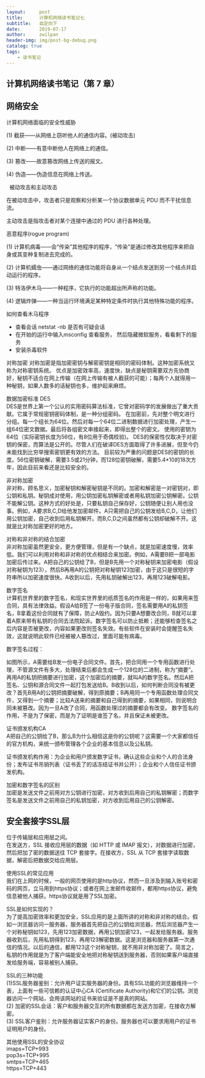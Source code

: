 ```yaml
---
layout:     post
title:      计算机网络读书笔记七
subtitle:   自定向下
date:       2019-07-17
author:     zwilpan
header-img: img/post-bg-debug.png
catalog: true
tags:
    - 读书笔记
---
```


## 计算机网络读书笔记（第 7 章）

## 网络安全

计算机网络面临的安全性威胁

(1) 截获——从网络上窃听他人的通信内容。(被动攻击)

(2) 中断——有意中断他人在网络上的通信。

(3) 篡改——故意篡改网络上传送的报文。

(4) 伪造——伪造信息在网络上传送。

 
被动攻击和主动攻击

在被动攻击中，攻击者只是观察和分析某一个协议数据单元 PDU 而不干扰信息流。

主动攻击是指攻击者对某个连接中通过的 PDU 进行各种处理。


恶意程序(rogue program)

(1) 计算机病毒——会“传染”其他程序的程序，“传染”是通过修改其他程序来把自身或其变种复制进去完成的。

(2) 计算机蠕虫——通过网络的通信功能将自身从一个结点发送到另一个结点并启动运行的程序。

(3) 特洛伊木马——一种程序，它执行的功能超出所声称的功能。

(4) 逻辑炸弹——一种当运行环境满足某种特定条件时执行其他特殊功能的程序。


如何查看木马程序   
+ 查看会话 netstat -nb 是否有可疑会话 
+ 在开始的运行中输入msconfig 查看服务， 然后隐藏微软服务，看看剩下的服务 
+ 安装杀毒软件

对称加密 
对称加密是指加密密钥与解密密钥是相同的密码体制。这种加密系统又称为对称密钥系统。 
优点是加密效率高，速度快，缺点是秘钥需要双方先协商好，秘钥不适合在网上传输（在网上传输有被人截获的可能）；每两个人就得用一种秘钥，如果人数多的话秘钥也多，维护起来麻烦。

数据加密标准 DES   
DES是世界上第一个公认的实用密码算法标准，它曾对密码学的发展做出了重大贡献。它属于常规密钥密码体制，是一种分组密码。 
在加密前，先对整个明文进行分组。每一个组长为64位。然后对每一个64位二进制数据进行加密处理，产生一组64位密文数据。最后将各组密文串接起来，即得出整个的密文。 
使用的密钥为64位（实际密钥长度为56位，有8位用于奇偶校验)。 
DES的保密性仅取决于对密钥的保密，而算法是公开的。尽管人们在破译DES方面取得了许多进展，但至今仍未能找到比穷举搜索密钥更有效的方法。 
目前较为严重的问题是DES的密钥的长度。56位密钥破解，需要3.5或21分钟，而128位密钥破解，需要5.4*10的18次方年，因此目前来看还是比较安全的。

非对称加密     
非对称，顾名思义，加密秘钥和解密秘钥是不同的。加密和解密是一对密钥对，即公钥和私钥。秘钥成对使用，用公钥加密私钥解密或者用私钥加密公钥解密。公钥不能解公钥。这种方式的好处是，只要私钥自己保存好，公钥随便让别人用也没事。例如，A要求B,C,D给他发加密邮件。A只需把自己的公钥发给B,C,D，让他们用公钥加密，自己收到后用私钥解开。而B,C,D之间虽然都有公钥却破解不开。这就是比对称加密更好的地方。

对称和非对称的结合加密   
非对称加密虽然更安全，更方便管理，但是有一个缺点，就是加密速度慢，效率低。我们可以利用对称和非对称的优点相结合来加密。例如，A需要B把一部电影加密后传过来。A把自己的公钥给了B，但是B先用一个对称秘钥来加密电影（假设对称秘钥为123），然后B再用A的公钥把对称秘钥123加密，由于这只是很短的字符串所以加密速度很快。A收到以后，先用私钥破解出123，再用123破解电影。

数字签名   
计算机世界里的数字签名，和现实世界里的纸质签名的作用是一样的，如果用来签合同，具有法律效益。假设A给B签了一份电子版合同，签名需要用A的私钥签名，B拿着这份合同就有了保障，防止A毁约。因为只要A想要改合同，B就可以拿着A原来带有私钥的合同去法院起诉。数字签名可以防止抵赖；还能够检查签名之后内容是否被更改，内容如果更改则签名失效。有些软件在安装时会提醒签名失效，这就说明此软件已经被被人篡改过，里面可能有病毒。

数字签名过程： 
 
如图所示，A需要给B发一份电子合同文件。首先，把合同用一个专用函数进行处理，不管源文件有多大，处理结束后都会生成一个128位的二进制，称为“摘要”。再用A的私钥把摘要进行加密，这个加密后的摘要，就叫A的数字签名。然后A把签名、公钥和源合同文件一起打包发送给B。B收到以后，如何判断合同没有被更改？首先B用A的公钥把摘要破解，得到原摘要；B再用同一个专用函数处理合同文件，又得到一个摘要；比较A送来的摘要和自己得到的摘要，如果相同，则说明合同未被篡改。因为一旦A改了合同，用函数处理过的摘要都会有改变。 
数字签名的作用，不是为了保密，而是为了证明是谁签了名，并且保证未被更改。
  
证书颁发机构CA   
A把自己的公钥给了B，那么B为什么相信这是你的公钥呢？这需要一个大家都信任的官方机构，来统一颁布管理各个企业的基本信息以及公私钥。 
 
证书颁发机构作用：为企业和用户颁发数字证书，确认这些企业和个人的合法身份；发布证书吊销列表（证书丢了的话冻结证书并公开）；企业和个人信任证书颁发机构。

加密和数字签名的区别    
加密是发送文件之前用对方公钥进行加密，对方收到后用自己的私钥解密；而数字签名是发送文件之前用自己的私钥加密，对方收到后用自己的公钥解密。

##  安全套接字SSL层
 
位于传输层和应用层之间。   
在发送方，SSL 接收应用层的数据（如 HTTP 或 IMAP 报文），对数据进行加密，然后把加了密的数据送往 TCP 套接字。在接收方，SSL 从 TCP 套接字读取数据，解密后把数据交给应用层。

使用SSL的常见应用   
我们在上网的时候，一般的网页使用的是http协议，然而一旦涉及到输入账号和密码的网页，立马用到https协议；或者在网上发邮件收邮件，都用https协议，避免信息被他人捕获。https协议就是用了SSL加密。

SSL是如何实现的？   
为了提高加密效率和更加安全，SSL应用的是上面所讲的对称和非对称的结合。假如一浏览器访问一服务器，服务器首先把自己的公钥给浏览器，然后浏览器产生一个对称秘钥如123，先用123加密数据，再用公钥加密123，一起发给服务器。服务器收到后，先用私钥得到123，再用123解密数据。这是浏览器和服务器第一次通信的情况。以后的通信，都用123这个对称秘钥，就不用非对称加密了。简言之，私钥的作用就是为了客户端能安全地把对称秘钥送到服务器，否则如果客户端直接发给服务端，容易被别人捕获。

SSL的三种功能   
(1)SSL服务器鉴别：允许用户证实服务器的身份。具有SSL功能的浏览器维持一个表，上面有一些可信赖的认证中心CA (Certificate Authority)和它们的公钥。浏览器访问一个网站，会用该网站的证书来验证是不是真的网站。   
(2) 加密的SSL会话：客户和服务器交互的所有数据都在发送方加密，在接收方解密。   
(3) SSL客户鉴别：允许服务器证实客户的身份。服务器也可以要求用用户的证书证明用户的身份。

其他使用SSL的安全协议   
imaps=TCP+993   
pop3s=TCP+995   
smtps=TCP+465   
https=TCP+443
